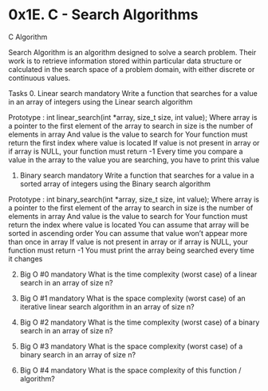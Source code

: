 # 0x1E. C - Search Algorithms

C Algorithm

Search Algorithm is an algorithm designed to solve a search problem. Their work is to retrieve information stored within  particular data structure or calculated in the search space of a problem domain, with either discrete or continuous values.

Tasks
0. Linear search
mandatory
Write a function that searches for a value in an array of integers using the Linear search algorithm

Prototype : int linear_search(int *array, size_t size, int value);
Where array is a pointer to the first element of the array to search in
size is the number of elements in array
And value is the value to search for
Your function must return the first index where value is located
If value is not present in array or if array is NULL, your function must return -1
Every time you compare a value in the array to the value you are searching, you have to print this value



1. Binary search
mandatory
Write a function that searches for a value in a sorted array of integers using the Binary search algorithm

Prototype : int binary_search(int *array, size_t size, int value);
Where array is a pointer to the first element of the array to search in
size is the number of elements in array
And value is the value to search for
Your function must return the index where value is located
You can assume that array will be sorted in ascending order
You can assume that value won’t appear more than once in array
If value is not present in array or if array is NULL, your function must return -1
You must print the array being searched every time it changes




2. Big O #0
mandatory
What is the time complexity (worst case) of a linear search in an array of size n?




3. Big O #1
mandatory
What is the space complexity (worst case) of an iterative linear search algorithm in an array of size n?




4. Big O #2
mandatory
What is the time complexity (worst case) of a binary search in an array of size n?




5. Big O #3
mandatory
What is the space complexity (worst case) of a binary search in an array of size n?




6. Big O #4
mandatory
What is the space complexity of this function / algorithm?
